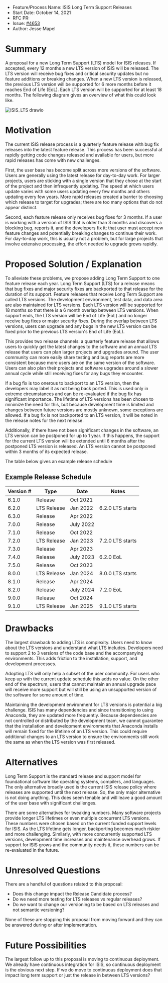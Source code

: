 - Feature/Process Name: ISIS Long Term Support Releases
- Start Date: October 14, 2021
- RFC PR:
- Issue: [#4653](https://github.com/USGS-Astrogeology/ISIS3/issues/4653)
- Author: Jesse Mapel

<!-- This is a comment block that is not visible. We provide some instructions in here. When submitting an RFC please copy this template into a new wiki page titled RFC#:Title, where the number is the next incrementing number. If you would like to submit an RFC, but are unable to edit the wiki, please open an issue and we will assist you in getting your RFC posted. Please fill in, to the largest extent possible, the template below describing your RFC. After that, be active on the associated issue and we can move the RFC through the process.-->

# Summary
A proposal for a new Long Term Support (LTS) model for ISIS releases. If accepted, every 12 months a new LTS version of ISIS will be released. The LTS version will receive bug fixes and critical security updates but no feature additions or breaking changes. When a new LTS version is released, the previous LTS version will be supported for 6 more months before it reaches End of Life (EoL). Each LTS version will be supported for at least 18 months. The following diagram gives an overview of what this could look like.

![ISIS_LTS drawio](https://user-images.githubusercontent.com/22942817/137381387-1c1591eb-296a-41f1-99a7-57e164b4c5b5.png)

# Motivation
The current ISIS release process is a quarterly feature release with bug fix releases into the latest feature release. This process has been successful at rapidly getting code changes released and available for users, but more rapid releases has come with new challenges.

First, the user base has become split across more versions of the software. Users are generally using the latest release for day-to-day work. For larger projects, users are sticking with a single version that they chose at the start of the project and then infrequently updating. The speed at which users update varies with some users updating every few months and others updating every few years. More rapid releases created a barrier to choosing which release to target for upgrades; there are too many options that do not appear distinct.

Second, each feature release only receives bug fixes for 3 months. If a user is working with a version of ISIS that is older than 3 months and discovers a blocking bug, reports it, and the developers fix it; that user must accept new feature changes and potentially breaking changes to continue their work. For day-to-day work, this is usually not a problem, but for large projects that involve extensive processing, the effort needed to upgrade grows rapidly.

# Proposed Solution / Explanation
To alleviate these problems, we propose adding Long Term Support to one feature release each year. Long Term Support (LTS) for a release means that bug fixes and major security fixes are backported to that release for the duration of its support. Feature releases that receive Long Term Support are called LTS versions. The development environment, test data, and data area are also maintained for LTS versions. Each LTS version will be supported for 18 months so that there is a 6 month overlap between LTS versions. When support ends, the LTS version will be End of Life (EoL) and no longer receive bug fixes or major security fixes. During the overlap between LTS versions, users can upgrade and any bugs in the new LTS version can be fixed prior to the previous LTS version's End of Life (EoL).

This provides two release channels: a quarterly feature release that allows users to quickly get the latest changes to the software and an annual LTS release that users can plan larger projects and upgrades around. The user community can more easily share testing and bug reports are more consistent because more users are on the same version of the software. Users can also plan their projects and software upgrades around a slower annual cycle while still receiving fixes for any bugs they encounter.

If a bug fix is too onerous to backport to an LTS version, then the developers may label it as not being back ported. This is used only in extreme circumstances and can be re-evaluated if the bug fix has significant importance. The lifetime of LTS versions has been chosen to minimize the need for this, but because development time is limited and changes between future versions are mostly unknown, some exceptions are allowed. If a bug fix is not backported to an LTS version, it will be noted in the release notes for the next release.

Additionally, if there have not been significant changes in the software, an LTS version can be postponed for up to 1 year. If this happens, the support for the current LTS version will be extended until 6 months after the postponed LTS version is released. An LTS version cannot be postponed within 3 months of its expected release.

The table below gives an example release schedule

## Example Release Schedule
| Version # | Type | Date | Notes |
|--------|------------|-----------|------------------|
| 6.1.0 | Release | Oct 2021 | |
| 6.2.0 | LTS Release | Jan 2022 | 6.2.0 LTS starts |
| 6.3.0 | Release | Apr 2022 | |
| 7.0.0 | Release | July 2022 | |
| 7.1.0 | Release | Oct 2022 | |
| 7.2.0 | LTS Release | Jan 2023 | 7.2.0 LTS starts |
| 7.3.0 | Release | Apr 2023 | |
| 7.4.0 | Release | July 2023 | 6.2.0 EoL |
| 7.5.0 | Release | Oct 2023 | |
| 8.0.0 | LTS Release | Jan 2024 | 8.0.0 LTS starts |
| 8.1.0 | Release | Apr 2024 | |
| 8.2.0 | Release | July 2024 | 7.2.0 EoL |
| 9.0.0 | Release | Oct 2024 | |
| 9.1.0 | LTS Release | Jan 2025 | 9.1.0 LTS starts |

# Drawbacks
The largest drawback to adding LTS is complexity. Users need to know about the LTS versions and understand what LTS includes. Developers need to support 2 to 3 versions of the code base and the accompanying environments. This adds friction to the installation, support, and development processes.

Adopting LTS will only help a subset of the user community. For users who keep up with the current update schedule this adds no value. On the other end of the spectrum, users that cannot maintain an annual upgrade pace will receive more support but will still be using an unsupported version of the software for some amount of time.

Maintaining the development environment for LTS versions is potential a big challenge. ISIS has many dependencies and since transitioning to using Anaconda, they are updated more frequently. Because dependencies are not controlled or distributed by the development team, we cannot guarantee that the installation and development environments that Anaconda installs will remain fixed for the lifetime of an LTS version. This could require additional changes to an LTS version to ensure the environments still work the same as when the LTS version was first released.

# Alternatives
Long Term Support is the standard release and support model for foundational software like operating systems, compilers, and languages. The only alternative broadly used is the current ISIS release policy where releases are supported until the next release. So, the only major alternative is not doing anything. This does seem tenable and will leave a good amount of the user base with significant challenges.

There are some alternatives for tweaking numbers. Many software projects provide longer LTS lifetimes or even multiple concurrent LTS versions. These numbers were chosen based on the current funded support levels for ISIS. As the LTS lifetime gets longer, backporting becomes much riskier and more challenging. Similarly, with more concurrently supported LTS versions, development time increases and maintenance overhead grows. If support for ISIS grows and the community needs it, these numbers can be re-evaluated in the future.

# Unresolved Questions
There are a handful of questions related to this proposal:

 - Does this change impact the Release Candidate process?
 - Do we need more testing for LTS releases vs regular releases?
 - Do we want to change our versioning to be based on LTS releases and not semantic versioning?

 None of these are stopping this proposal from moving forward and they can be answered during or after implementation.

# Future Possibilities
The largest follow up to this proposal is moving to continuous deployment. We already have continuous integration for ISIS, so continuous deployment is the obvious next step. If we do move to continuous deployment does that impact long term support or just the release in between LTS versions?